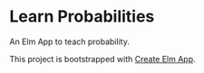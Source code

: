 # Learn Probabilities

An Elm App to teach probability.

This project is bootstrapped with [Create Elm App](https://github.com/halfzebra/create-elm-app).

